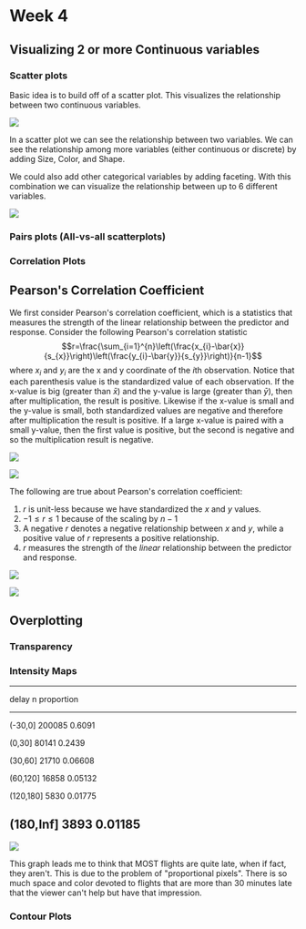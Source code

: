 # Week 4




## Visualizing 2 or more Continuous variables


### Scatter plots
Basic idea is to build off of a scatter plot. This visualizes the relationship between two continuous variables.

![](04_Week_4_files/figure-epub3/unnamed-chunk-2-1.png)<!-- -->


In a scatter plot we can see the relationship between two variables. We can see the relationship among more variables (either continuous or discrete) by adding Size, Color, and Shape.

We could also add other categorical variables by adding faceting. With this combination we can visualize the relationship between up to 6 different variables.

![](04_Week_4_files/figure-epub3/unnamed-chunk-3-1.png)<!-- -->


### Pairs plots (All-vs-all scatterplots)

### Correlation Plots
## Pearson's Correlation Coefficient

We first consider Pearson's correlation coefficient, which is a statistics that measures the strength of the linear relationship between the predictor and response. Consider the following Pearson's correlation statistic
$$r=\frac{\sum_{i=1}^{n}\left(\frac{x_{i}-\bar{x}}{s_{x}}\right)\left(\frac{y_{i}-\bar{y}}{s_{y}}\right)}{n-1}$$
where $x_{i}$ and $y_{i}$ are the x and y coordinate of the $i$th observation. Notice that each parenthesis value is the standardized value of each observation. If the x-value is big (greater than $\bar{x}$) and the y-value is large (greater than $\bar{y}$), then after multiplication, the result is positive. Likewise if the x-value is small and the y-value is small, both standardized values are negative and therefore after multiplication the result is positive. If a large x-value is paired with a small y-value, then the first value is positive, but the second is negative and so the multiplication result is negative.


![](04_Week_4_files/figure-epub3/unnamed-chunk-4-1.png)<!-- -->

![](04_Week_4_files/figure-epub3/unnamed-chunk-5-1.png)<!-- -->


The following are true about Pearson's correlation coefficient:

1. $r$ is unit-less because we have standardized the $x$ and $y$ values.
2. $-1\le r\le1$ because of the scaling by $n-1$
3. A negative $r$ denotes a negative relationship between $x$ and $y$, while a positive value of $r$ represents a positive relationship.
4. $r$ measures the strength of the *linear* relationship between the predictor and response.

![](04_Week_4_files/figure-epub3/unnamed-chunk-6-1.png)<!-- -->


![](04_Week_4_files/figure-epub3/unnamed-chunk-7-1.png)<!-- -->


## Overplotting

### Transparency

### Intensity Maps



---------------------------------
   delay       n      proportion 
----------- -------- ------------
  (-30,0]    200085     0.6091   

  (0,30]     80141      0.2439   

  (30,60]    21710     0.06608   

 (60,120]    16858     0.05132   

 (120,180]    5830     0.01775   

 (180,Inf]    3893     0.01185   
---------------------------------




![](04_Week_4_files/figure-epub3/unnamed-chunk-10-1.png)<!-- -->

This graph leads me to think that MOST flights are quite late, when if fact, they aren't. This is due to the problem of "proportional pixels". There is so much space and color devoted to flights that are more than 30 minutes late that the viewer can't help but have that impression.

### Contour Plots






